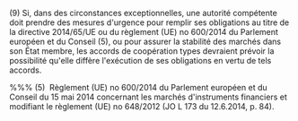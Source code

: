 (9) Si, dans des circonstances exceptionnelles, une autorité compétente doit prendre des mesures d'urgence pour remplir ses obligations au titre de la directive 2014/65/UE ou du règlement (UE) no 600/2014 du Parlement européen et du Conseil (5), ou pour assurer la stabilité des marchés dans son État membre, les accords de coopération types devraient prévoir la possibilité qu'elle diffère l'exécution de ses obligations en vertu de tels accords.

%%% (5)  Règlement (UE) no 600/2014 du Parlement européen et du Conseil du 15 mai 2014 concernant les marchés d'instruments financiers et modifiant le règlement (UE) no 648/2012 (JO L 173 du 12.6.2014, p. 84).